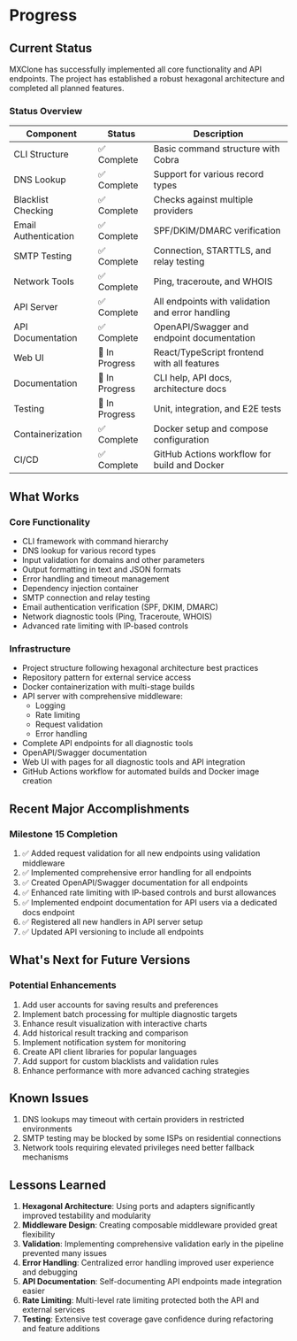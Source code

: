 # Progress

## Current Status

MXClone has successfully implemented all core functionality and API endpoints. The project has established a robust hexagonal architecture and completed all planned features.

### Status Overview

| Component | Status | Description |
|-----------|--------|-------------|
| CLI Structure | ✅ Complete | Basic command structure with Cobra |
| DNS Lookup | ✅ Complete | Support for various record types |
| Blacklist Checking | ✅ Complete | Checks against multiple providers |
| Email Authentication | ✅ Complete | SPF/DKIM/DMARC verification |
| SMTP Testing | ✅ Complete | Connection, STARTTLS, and relay testing |
| Network Tools | ✅ Complete | Ping, traceroute, and WHOIS |
| API Server | ✅ Complete | All endpoints with validation and error handling |
| API Documentation | ✅ Complete | OpenAPI/Swagger and endpoint documentation |
| Web UI | 🚧 In Progress | React/TypeScript frontend with all features |
| Documentation | 🚧 In Progress | CLI help, API docs, architecture docs |
| Testing | 🚧 In Progress | Unit, integration, and E2E tests |
| Containerization | ✅ Complete | Docker setup and compose configuration |
| CI/CD | ✅ Complete | GitHub Actions workflow for build and Docker |

## What Works

### Core Functionality
- CLI framework with command hierarchy
- DNS lookup for various record types
- Input validation for domains and other parameters
- Output formatting in text and JSON formats
- Error handling and timeout management
- Dependency injection container
- SMTP connection and relay testing
- Email authentication verification (SPF, DKIM, DMARC)
- Network diagnostic tools (Ping, Traceroute, WHOIS)
- Advanced rate limiting with IP-based controls

### Infrastructure
- Project structure following hexagonal architecture best practices
- Repository pattern for external service access
- Docker containerization with multi-stage builds
- API server with comprehensive middleware:
  - Logging
  - Rate limiting
  - Request validation
  - Error handling
- Complete API endpoints for all diagnostic tools
- OpenAPI/Swagger documentation
- Web UI with pages for all diagnostic tools and API integration
- GitHub Actions workflow for automated builds and Docker image creation

## Recent Major Accomplishments

### Milestone 15 Completion
1. ✅ Added request validation for all new endpoints using validation middleware
2. ✅ Implemented comprehensive error handling for all endpoints
3. ✅ Created OpenAPI/Swagger documentation for all endpoints
4. ✅ Enhanced rate limiting with IP-based controls and burst allowances
5. ✅ Implemented endpoint documentation for API users via a dedicated docs endpoint
6. ✅ Registered all new handlers in API server setup
7. ✅ Updated API versioning to include all endpoints

## What's Next for Future Versions

### Potential Enhancements
1. Add user accounts for saving results and preferences
2. Implement batch processing for multiple diagnostic targets
3. Enhance result visualization with interactive charts
4. Add historical result tracking and comparison
5. Implement notification system for monitoring
6. Create API client libraries for popular languages
7. Add support for custom blacklists and validation rules
8. Enhance performance with more advanced caching strategies

## Known Issues

1. DNS lookups may timeout with certain providers in restricted environments
2. SMTP testing may be blocked by some ISPs on residential connections
3. Network tools requiring elevated privileges need better fallback mechanisms

## Lessons Learned

1. **Hexagonal Architecture**: Using ports and adapters significantly improved testability and modularity
2. **Middleware Design**: Creating composable middleware provided great flexibility
3. **Validation**: Implementing comprehensive validation early in the pipeline prevented many issues
4. **Error Handling**: Centralized error handling improved user experience and debugging
5. **API Documentation**: Self-documenting API endpoints made integration easier
6. **Rate Limiting**: Multi-level rate limiting protected both the API and external services
7. **Testing**: Extensive test coverage gave confidence during refactoring and feature additions
